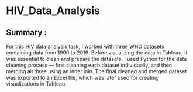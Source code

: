 # HIV_Data_Analysis

## Summary : 
For this HIV data analysis task, I worked with three WHO datasets containing data from 1990 to 2019. Before visualizing the data in Tableau, it was essential to clean and prepare the datasets. I used Python for the data cleaning process — first cleaning each dataset individually, and then merging all three using an inner join. The final cleaned and merged dataset was exported to an Excel file, which was later used for creating visualizations in Tableau.
